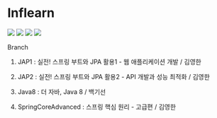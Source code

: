 # Inflearn

    
<img src="https://img.shields.io/badge/Java-ED8F20?style=flat"/> <img src="https://img.shields.io/badge/Spring-68BD45?style=flat"/> <img src="https://img.shields.io/badge/Spring Boot-68BD45?style=flat"/> <img src="https://img.shields.io/badge/JPA-68BD45?style=flat"/>

Branch
1. JAP1 : 실전! 스프링 부트와 JPA 활용1 - 웹 애플리케이션 개발 / 김영한

2. JAP2 : 실전! 스프링 부트와 JPA 활용2 - API 개발과 성능 최적화 / 김영한

3. Java8 : 더 자바, Java 8 / 백기선

4. SpringCoreAdvanced : 스프링 핵심 원리 - 고급편 / 김영한

